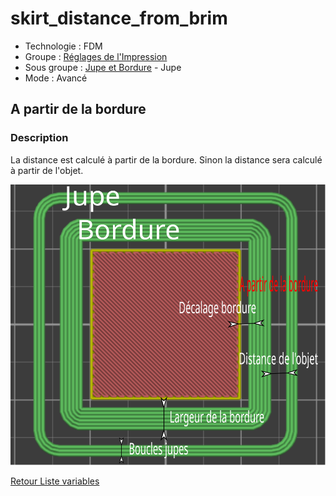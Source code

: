 # skirt_distance_from_brim

* Technologie : FDM
* Groupe : [Réglages de l'Impression](../print_settings/print_settings.md)
* Sous groupe : [Jupe et Bordure](../print_settings/print_settings.md#jupe-et-bordure) - Jupe
* Mode : Avancé

## A partir de la bordure

### Description

La distance est calculé à partir de la bordure. Sinon la distance sera calculé à partir de l'objet.

![A partir de la bordure](Images/skirt_distance_from_brim/001.svg)

[Retour Liste variables](variable_list.md)